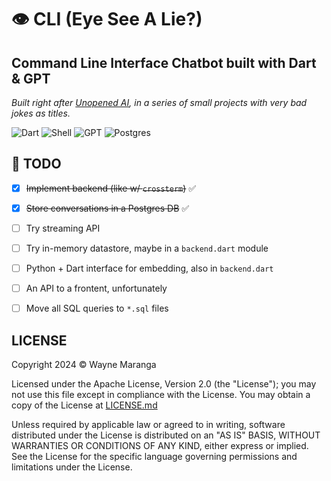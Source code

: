<!-- A sample command-line application with an entrypoint in `bin/`, library code
in `lib/`, and example unit test in `test/`. -->

# 👁️ CLI (Eye See A Lie?)

## Command Line Interface Chatbot built with Dart & GPT

_Built right after [Unopened AI](https://github.com/waynemaranga/unopened_ai), in a series of small projects with very bad jokes as titles._

<!-- Reminder to label the other one EH 👁️ -->

![Dart](https://img.shields.io/badge/Dart-0175C2?style=for-the-badge&logo=dart&logoColor=white)
![Shell](https://img.shields.io/badge/Shell_Script-121011?style=for-the-badge&logo=gnu-bash&logoColor=white)
![GPT](https://img.shields.io/badge/ChatGPT-74aa9c?style=for-the-badge&logo=openai&logoColor=white)
![Postgres](https://img.shields.io/badge/PostgreSQL-316192?style=for-the-badge&logo=postgresql&logoColor=white)

## 📝 TODO

- [x] ~~Implement backend (like w/ `crossterm`)~~ ✅

- [x] ~~Store conversations in a Postgres DB~~ ✅

- [ ] Try streaming API

- [ ] Try in-memory datastore, maybe in a `backend.dart` module

- [ ] Python + Dart interface for embedding, also in `backend.dart`
- [ ] An API to a frontent, unfortunately

- [ ] Move all SQL queries to `*.sql` files

## LICENSE

Copyright 2024 ©️ Wayne Maranga

Licensed under the Apache License, Version 2.0 (the "License");
you may not use this file except in compliance with the License.
You may obtain a copy of the License at [LICENSE.md](/LICENSE.md)

Unless required by applicable law or agreed to in writing, software
distributed under the License is distributed on an "AS IS" BASIS,
WITHOUT WARRANTIES OR CONDITIONS OF ANY KIND, either express or implied.
See the License for the specific language governing permissions and
limitations under the License.
